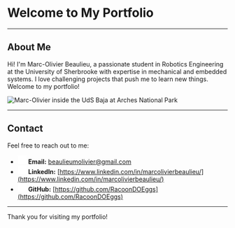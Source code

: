 # Welcome to My Portfolio

---

## About Me

Hi! I'm Marc-Olivier Beaulieu, a passionate student in Robotics Engineering at the University of Sherbrooke with expertise in mechanical and embedded systems. I love challenging projects that push me to learn new things. Welcome to my portfolio!

![Marc-Olivier inside the UdS Baja at Arches National Park](assets/img/Baja/AZ/marco_in_baja.png "Marc-Olivier inside the UdS Baja at Arches National Park")

---

## Contact

Feel free to reach out to me:

- <img src="assets/img/email.png" alt="icon" width="20" height="20"> **Email:** [beaulieumolivier@gmail.com](mailto:beaulieumolivier@gmail.com)
- <img src="assets/img/in-logo/InBug-White.png" alt="icon" width="20" height="20"> **LinkedIn:** [https://www.linkedin.com/in/marcolivierbeaulieu/](https://www.linkedin.com/in/marcolivierbeaulieu/)
- <img src="assets/img/Github/github-mark-white.png" alt="icon" width="20" height="20"> **GitHub:** [https://github.com/RacoonDOEggs](https://github.com/RacoonDOEggs)

---

Thank you for visiting my portfolio!

